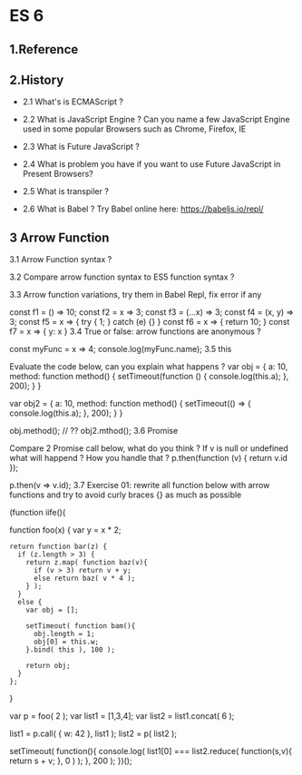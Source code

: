 # ES 6
## 1.Reference

## 2.History
* 2.1 What's is ECMAScript ?

* 2.2 What is JavaScript Engine ? Can you name a few JavaScript Engine used in some popular Browsers such as Chrome, Firefox, IE

* 2.3 What is Future JavaScript ?

* 2.4 What is problem you have if you want to use Future JavaScript in Present Browsers?

* 2.5 What is transpiler ?

* 2.6 What is Babel ? Try Babel online here: https://babeljs.io/repl/

## 3 Arrow Function

3.1 Arrow Function syntax ?

3.2 Compare arrow function syntax to ES5 function syntax ?

3.3 Arrow function variations, try them in Babel Repl, fix error if any

const f1 = () => 10;
const f2 = x  => 3;
const f3 = (...x) => 3;
const f4 = (x, y) => 3;
const f5 = x => {
  try {
    1;
  } catch (e) {}
}
const f6 = x => { return 10; }
const f7 = x => { y: x }
3.4 True or false: arrow functions are anonymous ?

const myFunc = x => 4;
console.log(myFunc.name);
3.5 this

Evaluate the code below, can you explain what happens ?
var obj = {
  a: 10,
  method: function method() {
    setTimeout(function () {
        console.log(this.a);
    }, 200);
  }
}

var obj2 = {
  a: 10,
  method: function method() {
    setTimeout(() => {
        console.log(this.a);
    }, 200);
  }
}

obj.method(); // ??
obj2.mthod();
3.6 Promise

Compare 2 Promise call below, what do you think ? If v is null or undefined what will happend ? How you handle that ?
p.then(function (v) { return v.id });

p.then(v => v.id);
3.7 Exercise 01: rewrite all function below with arrow functions and try to avoid curly braces {} as much as possible

(function iife(){

  function foo(x) {
    var y = x * 2;

    return function bar(z) {
      if (z.length > 3) {
        return z.map( function baz(v){
          if (v > 3) return v + y;
          else return baz( v * 4 );
        } );
      }
      else {
        var obj = [];

        setTimeout( function bam(){
          obj.length = 1;
          obj[0] = this.w;
        }.bind( this ), 100 );

        return obj;
      }
    };
  }

  var p = foo( 2 );
  var list1 = [1,3,4];
  var list2 = list1.concat( 6 );

  list1 = p.call( { w: 42 }, list1 );
  list2 = p( list2 );

  setTimeout( function(){
    console.log( list1[0] === list2.reduce( function(s,v){
      return s + v;
    }, 0 ) );
  }, 200 );
})();
